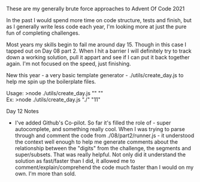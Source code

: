 These are my generally brute force approaches to Advent Of Code 2021

In the past I would spend more time on code structure, tests and finish, but as I generally write less code each year, I'm looking more at just the pure fun of completing challenges.

Most years my skills begin to fail me around day 15. Though in this case I tapped out on Day 08 part 2. When I hit a barrier I will definitely try to track down a working solution, pull it appart and see if I can put it back together again. I'm not focused on the speed, just finishing.

New this year - a very basic template generator - ./utils/create_day.js to help me spin up the boilerplate files.

Usage: >node ./utils/create_day.js "<rootfolder>" "<day>"   
Ex: >node ./utils/create_day.js "./" "11"   



Day 12 Notes
- I've added Github's Co-pilot.  So far it's filled the role of - super autocomplete, and something really cool.  When I was trying to parse through and comment the code from ./08/part2/runner.js - it understood the context well enough to help me generate comments about the relationship between the "digits" from the challenge, the segments and super/subsets.  That was really helpful.  Not only did it understand the solution as fast/faster than I did, it allowed me to comment/explain/comprehend the code much faster than I would on my own.  I'm more than sold.

